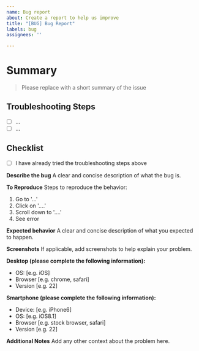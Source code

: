 ```yaml
---
name: Bug report
about: Create a report to help us improve
title: "[BUG] Bug Report"
labels: bug
assignees: ''

---
```


# Summary

> Please replace with a short summary of the issue

## Troubleshooting Steps

- [ ] …
- [ ] …

## Checklist

- [ ] I have already tried the troubleshooting steps above

**Describe the bug**
A clear and concise description of what the bug is.

**To Reproduce**
Steps to reproduce the behavior:
1. Go to '...'
2. Click on '....'
3. Scroll down to '....'
4. See error

**Expected behavior**
A clear and concise description of what you expected to happen.

**Screenshots**
If applicable, add screenshots to help explain your problem.

**Desktop (please complete the following information):**
 - OS: [e.g. iOS]
 - Browser [e.g. chrome, safari]
 - Version [e.g. 22]

**Smartphone (please complete the following information):**
 - Device: [e.g. iPhone6]
 - OS: [e.g. iOS8.1]
 - Browser [e.g. stock browser, safari]
 - Version [e.g. 22]

**Additional Notes**
Add any other context about the problem here.
